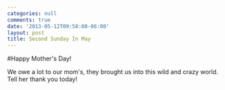 ```yaml
---
categories: null
comments: true
date: '2013-05-12T09:58:00-06:00'
layout: post
title: Second Sunday In May
---
```


#Happy Mother's Day!

We owe a lot to our mom's, they brought us into this wild and crazy world. Tell her thank you today!